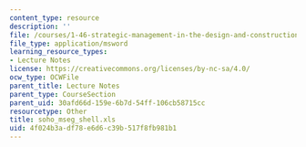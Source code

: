 ```yaml
---
content_type: resource
description: ''
file: /courses/1-46-strategic-management-in-the-design-and-construction-value-chain-fall-2003/4f024b3adf78e6d6c39b517f8fb981b1_soho_mseg_shell.xls
file_type: application/msword
learning_resource_types:
- Lecture Notes
license: https://creativecommons.org/licenses/by-nc-sa/4.0/
ocw_type: OCWFile
parent_title: Lecture Notes
parent_type: CourseSection
parent_uid: 30afd66d-159e-6b7d-54ff-106cb58715cc
resourcetype: Other
title: soho_mseg_shell.xls
uid: 4f024b3a-df78-e6d6-c39b-517f8fb981b1
---
```

